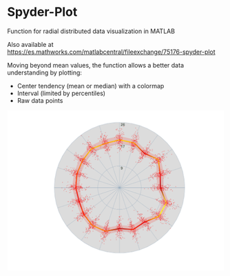# Spyder-Plot
Function for radial distributed data visualization in MATLAB

Also available at https://es.mathworks.com/matlabcentral/fileexchange/75176-spyder-plot

Moving beyond mean values, the function allows a better data understanding by plotting:
- Center tendency (mean or median) with a colormap 
- Interval (limited by percentiles)
- Raw data points 

![Image description](example.png)

